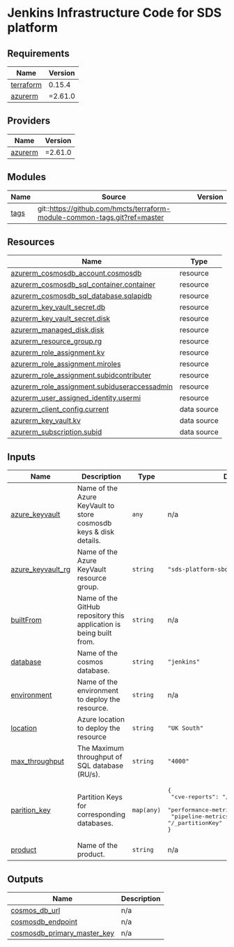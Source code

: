 # Jenkins Infrastructure Code for SDS platform

## Requirements

| Name | Version |
|------|---------|
| <a name="requirement_terraform"></a> [terraform](#requirement\_terraform) | 0.15.4 |
| <a name="requirement_azurerm"></a> [azurerm](#requirement\_azurerm) | =2.61.0 |

## Providers

| Name | Version |
|------|---------|
| <a name="provider_azurerm"></a> [azurerm](#provider\_azurerm) | =2.61.0 |

## Modules

| Name | Source | Version |
|------|--------|---------|
| <a name="module_tags"></a> [tags](#module\_tags) | git::https://github.com/hmcts/terraform-module-common-tags.git?ref=master |  |

## Resources

| Name | Type |
|------|------|
| [azurerm_cosmosdb_account.cosmosdb](https://registry.terraform.io/providers/hashicorp/azurerm/2.61.0/docs/resources/cosmosdb_account) | resource |
| [azurerm_cosmosdb_sql_container.container](https://registry.terraform.io/providers/hashicorp/azurerm/2.61.0/docs/resources/cosmosdb_sql_container) | resource |
| [azurerm_cosmosdb_sql_database.sqlapidb](https://registry.terraform.io/providers/hashicorp/azurerm/2.61.0/docs/resources/cosmosdb_sql_database) | resource |
| [azurerm_key_vault_secret.db](https://registry.terraform.io/providers/hashicorp/azurerm/2.61.0/docs/resources/key_vault_secret) | resource |
| [azurerm_key_vault_secret.disk](https://registry.terraform.io/providers/hashicorp/azurerm/2.61.0/docs/resources/key_vault_secret) | resource |
| [azurerm_managed_disk.disk](https://registry.terraform.io/providers/hashicorp/azurerm/2.61.0/docs/resources/managed_disk) | resource |
| [azurerm_resource_group.rg](https://registry.terraform.io/providers/hashicorp/azurerm/2.61.0/docs/resources/resource_group) | resource |
| [azurerm_role_assignment.kv](https://registry.terraform.io/providers/hashicorp/azurerm/2.61.0/docs/resources/role_assignment) | resource |
| [azurerm_role_assignment.miroles](https://registry.terraform.io/providers/hashicorp/azurerm/2.61.0/docs/resources/role_assignment) | resource |
| [azurerm_role_assignment.subidcontributer](https://registry.terraform.io/providers/hashicorp/azurerm/2.61.0/docs/resources/role_assignment) | resource |
| [azurerm_role_assignment.subiduseraccessadmin](https://registry.terraform.io/providers/hashicorp/azurerm/2.61.0/docs/resources/role_assignment) | resource |
| [azurerm_user_assigned_identity.usermi](https://registry.terraform.io/providers/hashicorp/azurerm/2.61.0/docs/resources/user_assigned_identity) | resource |
| [azurerm_client_config.current](https://registry.terraform.io/providers/hashicorp/azurerm/2.61.0/docs/data-sources/client_config) | data source |
| [azurerm_key_vault.kv](https://registry.terraform.io/providers/hashicorp/azurerm/2.61.0/docs/data-sources/key_vault) | data source |
| [azurerm_subscription.subid](https://registry.terraform.io/providers/hashicorp/azurerm/2.61.0/docs/data-sources/subscription) | data source |

## Inputs

| Name | Description | Type | Default | Required |
|------|-------------|------|---------|:--------:|
| <a name="input_azure_keyvault"></a> [azure\_keyvault](#input\_azure\_keyvault) | Name of the Azure KeyVault to store cosmosdb keys & disk details. | `any` | n/a | yes |
| <a name="input_azure_keyvault_rg"></a> [azure\_keyvault\_rg](#input\_azure\_keyvault\_rg) | Name of the Azure KeyVault resource group. | `string` | `"sds-platform-sbox-rg"` | no |
| <a name="input_builtFrom"></a> [builtFrom](#input\_builtFrom) | Name of the GitHub repository this application is being built from. | `string` | n/a | yes |
| <a name="input_database"></a> [database](#input\_database) | Name of the cosmos database. | `string` | `"jenkins"` | no |
| <a name="input_environment"></a> [environment](#input\_environment) | Name of the environment to deploy the resource. | `string` | n/a | yes |
| <a name="input_location"></a> [location](#input\_location) | Azure location to deploy the resource | `string` | `"UK South"` | no |
| <a name="input_max_throughput"></a> [max\_throughput](#input\_max\_throughput) | The Maximum throughput of SQL database (RU/s). | `string` | `"4000"` | no |
| <a name="input_parition_key"></a> [parition\_key](#input\_parition\_key) | Partition Keys for corresponding databases. | `map(any)` | <pre>{<br>  "cve-reports": "/build/git_url",<br>  "performance-metrics": "/_partitionKey",<br>  "pipeline-metrics": "/_partitionKey"<br>}</pre> | no |
| <a name="input_product"></a> [product](#input\_product) | Name of the product. | `string` | n/a | yes |

## Outputs

| Name | Description |
|------|-------------|
| <a name="output_cosmos_db_url"></a> [cosmos\_db\_url](#output\_cosmos\_db\_url) | n/a |
| <a name="output_cosmosdb_endpoint"></a> [cosmosdb\_endpoint](#output\_cosmosdb\_endpoint) | n/a |
| <a name="output_cosmosdb_primary_master_key"></a> [cosmosdb\_primary\_master\_key](#output\_cosmosdb\_primary\_master\_key) | n/a |
